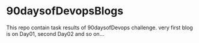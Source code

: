 # 90daysofDevopsBlogs
This repo contain task results of 90daysofDevops challenge.
very first blog is on Day01, second Day02 and so on...

